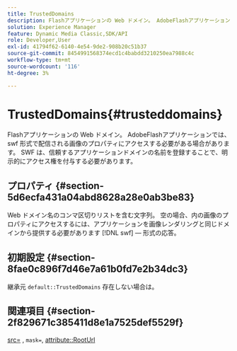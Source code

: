 ```yaml
---
title: TrustedDomains
description: Flashアプリケーションの Web ドメイン。 AdobeFlashアプリケーションでは、swf 形式で配信される画像のプロパティにアクセスする必要がある場合があります。 SWF は、信頼するアプリケーションドメインの名前を登録することで、明示的にアクセス権を付与する必要があります。
solution: Experience Manager
feature: Dynamic Media Classic,SDK/API
role: Developer,User
exl-id: 41794f62-6140-4e54-9de2-908b20c51b37
source-git-commit: 8454991568374ecd1c4babdd3210250ea7988c4c
workflow-type: tm+mt
source-wordcount: '116'
ht-degree: 3%

---
```


# TrustedDomains{#trusteddomains}

Flashアプリケーションの Web ドメイン。 AdobeFlashアプリケーションでは、swf 形式で配信される画像のプロパティにアクセスする必要がある場合があります。 SWF は、信頼するアプリケーションドメインの名前を登録することで、明示的にアクセス権を付与する必要があります。

## プロパティ {#section-5d6ecfa431a04abd8628a28e0ab3be83}

Web ドメイン名のコンマ区切りリストを含む文字列。 空の場合、内の画像のプロパティにアクセスするには、アプリケーションを画像レンダリングと同じドメインから提供する必要があります [!DNL swf] — 形式の応答。

## 初期設定 {#section-8fae0c896f7d46e7a61b0fd7e2b34dc3}

継承元 `default::TrustedDomains` 存在しない場合は。

## 関連項目 {#section-2f829671c385411d8e1a7525def5529f}

[src=](../../../../../ir-api/http-protocol/image-rendering-api-ref/c-ir-http-protocol-ref/c-ir-http-protocol-command-reference/r-ir-src.md#reference-62c98abad22149d68d405ed6aaff8272) , `mask=`, [attribute::RootUrl](../../../../../ir-api/material-cat/image-rendering-api-ref/c-ir-material-catalog/c-ir-attributes-reference/r-ir-rooturl.md#reference-b8d706a573814802bd6794223cc78402)

